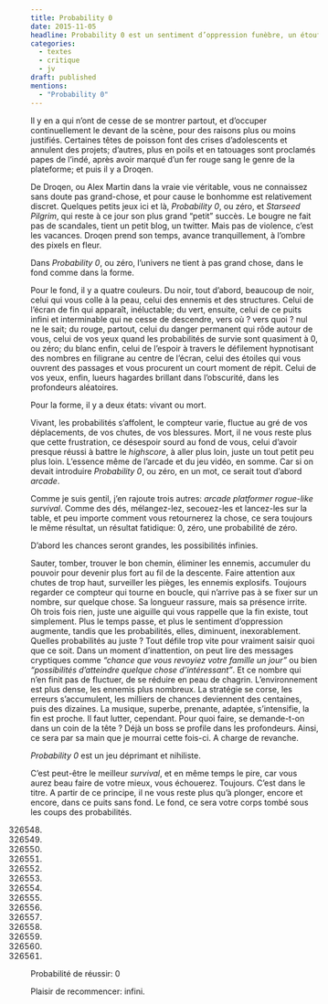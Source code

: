 ```yaml
---
title: Probability 0
date: 2015-11-05
headline: Probability 0 est un sentiment d’oppression funèbre, un étouffement à peine contenu.
categories:
  - textes
  - critique
  - jv
draft: published
mentions:
  - "Probability 0"
---
```


<script>
  import AlerteVieux from '$lib/components/AlerteVieux.svelte'
</script>

<AlerteVieux/>

Il y en a qui n’ont de cesse de se montrer partout, et d’occuper continuellement le devant de la scène, pour des raisons plus ou moins justifiés. Certaines têtes de poisson font des crises d’adolescents et annulent des projets; d’autres, plus en poils et en tatouages sont proclamés papes de l’indé, après avoir marqué d’un fer rouge sang le genre de la plateforme; et puis il y a Droqen.

De Droqen, ou Alex Martin dans la vraie vie véritable, vous ne connaissez sans doute pas grand-chose, et pour cause le bonhomme est relativement discret. Quelques petits jeux ici et là, _Probability 0_, ou zéro, et _Starseed Pilgrim_, qui reste à ce jour son plus grand “petit” succès. Le bougre ne fait pas de scandales, tient un petit blog, un twitter. Mais pas de violence, c’est les vacances. Droqen prend son temps, avance tranquillement, à l’ombre des pixels en fleur.

Dans _Probability 0_, ou zéro, l’univers ne tient à pas grand chose, dans le fond comme dans la forme.

Pour le fond, il y a quatre couleurs. Du noir, tout d’abord, beaucoup de noir, celui qui vous colle à la peau, celui des ennemis et des structures. Celui de l’écran de fin qui apparaît, inéluctable; du vert, ensuite, celui de ce puits infini et interminable qui ne cesse de descendre, vers où ? vers quoi ? nul ne le sait; du rouge, partout, celui du danger permanent qui rôde autour de vous, celui de vos yeux quand les probabilités de survie sont quasiment à 0, ou zéro; du blanc enfin, celui de l’espoir à travers le défilement hypnotisant des nombres en filigrane au centre de l’écran, celui des étoiles qui vous ouvrent des passages et vous procurent un court moment de répit. Celui de vos yeux, enfin, lueurs hagardes brillant dans l’obscurité, dans les profondeurs aléatoires.

Pour la forme, il y a deux états: vivant ou mort.

Vivant, les probabilités s’affolent, le compteur varie, fluctue au gré de vos déplacements, de vos chutes, de vos blessures. Mort, il ne vous reste plus que cette frustration, ce désespoir sourd au fond de vous, celui d’avoir presque réussi à battre le _highscore_, à aller plus loin, juste un tout petit peu plus loin. L’essence même de l’arcade et du jeu vidéo, en somme. Car si on devait introduire _Probability 0_, ou zéro, en un mot, ce serait tout d’abord _arcade_.

Comme je suis gentil, j’en rajoute trois autres: _arcade platformer rogue-like survival_. Comme des dés, mélangez-lez, secouez-les et lancez-les sur la table, et peu importe comment vous retournerez la chose, ce sera toujours le même résultat, un résultat fatidique: 0, zéro, une probabilité de zéro.

D’abord les chances seront grandes, les possibilités infinies.

Sauter, tomber, trouver le bon chemin, éliminer les ennemis, accumuler du pouvoir pour devenir plus fort au fil de la descente. Faire attention aux chutes de trop haut, surveiller les pièges, les ennemis explosifs. Toujours regarder ce compteur qui tourne en boucle, qui n’arrive pas à se fixer sur un nombre, sur quelque chose. Sa longueur rassure, mais sa présence irrite. Oh trois fois rien, juste une aiguille qui vous rappelle que la fin existe, tout simplement. Plus le temps passe, et plus le sentiment d’oppression augmente, tandis que les probabilités, elles, diminuent, inexorablement. Quelles probabilités au juste ? Tout défile trop vite pour vraiment saisir quoi que ce soit. Dans un moment d’inattention, on peut lire des messages cryptiques comme _“chance que vous revoyiez votre famille un jour”_ ou bien _“possibilités d’atteindre quelque chose d’intéressant”_. Et ce nombre qui n’en finit pas de fluctuer, de se réduire en peau de chagrin. L’environnement est plus dense, les ennemis plus nombreux. La stratégie se corse, les erreurs s’accumulent, les milliers de chances deviennent des centaines, puis des dizaines. La musique, superbe, prenante, adaptée, s’intensifie, la fin est proche. Il faut lutter, cependant. Pour quoi faire, se demande-t-on dans un coin de la tête ? Déjà un boss se profile dans les profondeurs. Ainsi, ce sera par sa main que je mourrai cette fois-ci. A charge de revanche.

_Probability 0_ est un jeu déprimant et nihiliste.

C’est peut-être le meilleur _survival_, et en même temps le pire, car vous aurez beau faire de votre mieux, vous échouerez. Toujours. C’est dans le titre. A partir de ce principe, il ne vous reste plus qu’à plonger, encore et encore, dans ce puits sans fond. Le fond, ce sera votre corps tombé sous les coups des probabilités.

326548.

236559.

456697.

2653.

1450.

1080.

235.

378.

120.

45.

36.

62.

15.

0.

Probabilité de réussir: 0

Plaisir de recommencer: infini.